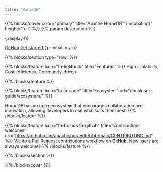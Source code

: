 ```yaml
---
title: "Horaedb"
---
```


{{% blocks/cover color="primary" title="Apache HoraeDB™ (incubating)" height="full" %}}
{{% param description %}}

{.display-6}

<a class="btn btn-lg btn-secondary" href="https://github.com/apache/horaedb">GitHub<i class="fab fa-github ms-2 "></i></a>
<a class="btn btn-lg btn-secondary" href="docs/getting-started/">
Get started<i class="fas fa-arrow-alt-circle-right ms-2"></i>
</a>
{.p-initial .my-5}

<script src="https://www.apachecon.com/event-images/snippet.js"></script>

<a class="acevent" data-format="wide" data-mode="light" data-style="border: 3px solid red; padding: 10px; background: yellow;"></a>

{{% blocks/section type="row"  %}}

{{% blocks/feature icon="fa-lightbulb" title="Features" %}}
High scalability, Cost-efficiency, Community-driven

{{% /blocks/feature %}}

{{% blocks/feature icon="fa fa-code" title="Ecosystem" url="docs/user-guide/ecosystem/" %}}

HoraeDB has an open ecosystem that encourages collaboration and innovation, allowing developers to use what suits them best.
{{% /blocks/feature %}}

{{% blocks/feature icon="fa-brands fa-github" title="Contributions welcome!" url="https://github.com/apache/horaedb/blob/main/CONTRIBUTING.md" %}}
We do a [Pull Request](https://github.com/apache/horaedb/pulls) contributions workflow on **GitHub**. New users are always welcome!
{{% /blocks/feature %}}

{{% /blocks/section %}}

{{% /blocks/cover %}}
